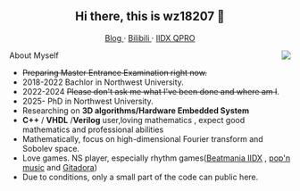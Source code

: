 <h2 align="center">Hi there, this is wz18207 👋</h2>

<p align="center">
  <a href="https://wz18207.github.io/">
  Blog
  </a>
  ·
  <a href="https://space.bilibili.com/381291245">
  Bilibili
  </a>
  ·
  <a href="https://webui.xepher.fun/static/assets/profile/Qp-ro.png">
  IIDX QPRO
  </a>
</p>

<img align="right" src="https://github-readme-stats.vercel.app/api?username=wz18207&show_icons=true&hide_border=true&theme=dark"/>


About Myself
- ~~Preparing Master Entrance Examination right now.~~ 
- 2018-2022 Bachlor in Northwest University.
- 2022-2024 ~~Please don't ask me what I've been done and where am I~~.
- 2025- PhD in Northwest University.
- Researching on **3D  algorithms/Hardware Embedded System**
-  **C++** / **VHDL** /**Verilog** user,loving mathematics , expect good mathematics and professional abilities
- Mathematically, focus on high-dimensional Fourier transform and Sobolev space.
- Love games. NS player, especially rhythm games([Beatmania IIDX](https://remywiki.com/Beatmania_IIDX_Information) , [pop'n music](https://remywiki.com/Pop%27n_music_Information) and [Gitadora](https://remywiki.com/GITADORA_Information))
- Due to conditions, only a small part of the code can public here.


